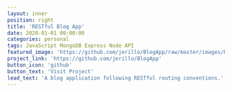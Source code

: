 ```yaml
---
layout: inner
position: right
title: 'RESTful Blog App'
date: 2020-01-01 00:00:00
categories: personal
tags: JavaScript MongoDB Express Node API
featured_image: 'https://github.com/jerillo/BlogApp/raw/master/images/home.png'
project_link: 'https://github.com/jerillo/BlogApp'
button_icon: 'github'
button_text: 'Visit Project'
lead_text: 'A blog application following RESTful routing conventions.'
---
```


